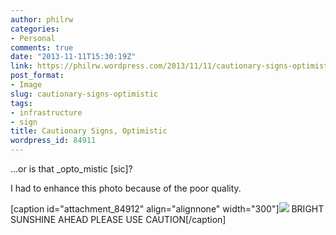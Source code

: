 ```yaml
---
author: philrw
categories:
- Personal
comments: true
date: "2013-11-11T15:30:19Z"
link: https://philrw.wordpress.com/2013/11/11/cautionary-signs-optimistic/
post_format:
- Image
slug: cautionary-signs-optimistic
tags:
- infrastructure
- sign
title: Cautionary Signs, Optimistic
wordpress_id: 84911
---
```


...or is that _opto_mistic [sic]?

I had to enhance this photo because of the poor quality.

[caption id="attachment_84912" align="alignnone" width="300"]![](/images/IMG_20131111_072928-300x224.jpg) BRIGHT SUNSHINE AHEAD PLEASE USE CAUTION[/caption]

